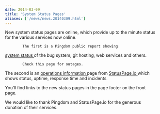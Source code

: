 ```yaml
---
date: 2014-03-09
title: 'System Status Pages'
aliases: ['/news/news.20140309.html']
---
```

<div class="col-md-8 main">
 <div class="row">
  <p>
   New system status pages are online, which provide up to the minute
            status for the various services now online.

            The first is a Pingdom public report showing
   <a href="http://status.tasktools.org/">
    system status
   </a>
   of the bug system, git hosting, web services and others.

            Check this page for outages.
  </p>
  <p>
   The second is an
   <a href="http://statuspage.tasktools.org/">
    operations information
   </a>
   page from
   <a href="http://statuspage.io/">
    StatusPage.io
   </a>
   which shows status, uptime, response time and incidents.
  </p>
  <p>
   You'll find links to the new status pages in the page footer on the
            front page.
  </p>
  <p>
   We would like to thank Pingdom and StatusPage.io for the generous
            donation of their services.
  </p>
 </div>
</div>

